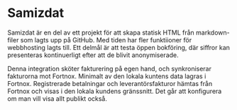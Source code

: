 # Samizdat

Samizdat är en del av ett projekt för att skapa statisk HTML från markdown-filer som lagts upp på GitHub.
Med tiden har fler funktiioner för webbhosting lagts till.
Ett delmål är att testa öppen bokföring, där siffror kan presenteras kontinuerligt efter att de blivit anonymiserade.

Denna integration sköter fakturering på egen hand, och synkroniserar fakturorna mot Fortnox.
Minimalt av den lokala kuntens data lagras i Fortnox.
Registrerade betalningar och leverantörsfakturor hämtas från Fortnox och visas i den lokala kundens gränssnitt.
Det går att konfigurera om man vill visa allt publikt också.
